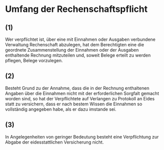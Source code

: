 # Umfang der Rechenschaftspflicht



## (1)

 Wer verpflichtet ist, über eine mit Einnahmen oder Ausgaben verbundene Verwaltung Rechenschaft abzulegen, hat dem Berechtigten eine die geordnete Zusammenstellung der Einnahmen oder der Ausgaben enthaltende Rechnung mitzuteilen und, soweit Belege erteilt zu werden pflegen, Belege vorzulegen.

## (2)

 Besteht Grund zu der Annahme, dass die in der Rechnung enthaltenen Angaben über die Einnahmen nicht mit der erforderlichen Sorgfalt gemacht worden sind, so hat der Verpflichtete auf Verlangen zu Protokoll an Eides statt zu versichern, dass er nach bestem Wissen die Einnahmen so vollständig angegeben habe, als er dazu imstande sei.

## (3)

 In Angelegenheiten von geringer Bedeutung besteht eine Verpflichtung zur Abgabe der eidesstattlichen Versicherung nicht. 


